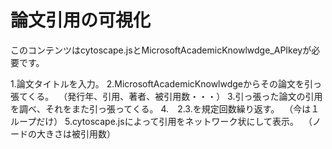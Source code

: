 # 論文引用の可視化
このコンテンツはcytoscape.jsとMicrosoftAcademicKnowlwdge_APIkeyが必要です。

1.論文タイトルを入力。
2.MicrosoftAcademicKnowlwdgeからその論文を引っ張てくる。
  （発行年、引用、著者、被引用数・・・）
3.引っ張った論文の引用を調べ、それをまた引っ張ってくる。
4.　2.3.を規定回数繰り返す。
  （今は１ループだけ）
5.cytoscape.jsによって引用をネットワーク状にして表示。
  （ノードの大きさは被引用数）
